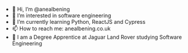 - 👋 Hi, I’m @anealbening
- 👀 I’m interested in software engineering
- 🌱 I’m currently learning Python, ReactJS and Cypress
- 📫 How to reach me: anealbening.co.uk
- 💼 I am a Degree Apprentice at Jaguar Land Rover studying Software Engineering

<!---
anealbening/anealbening is a ✨ special ✨ repository because its `README.md` (this file) appears on your GitHub profile.
You can click the Preview link to take a look at your changes.
--->
